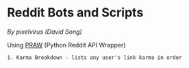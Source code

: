 Reddit Bots and Scripts
=======================

*By pixelvirus (David Song)*

Using [PRAW](https://praw.readthedocs.org/ "PRAW") (Python Reddit API Wrapper)

	1. Karma Breakdown - lists any user's link karma in order